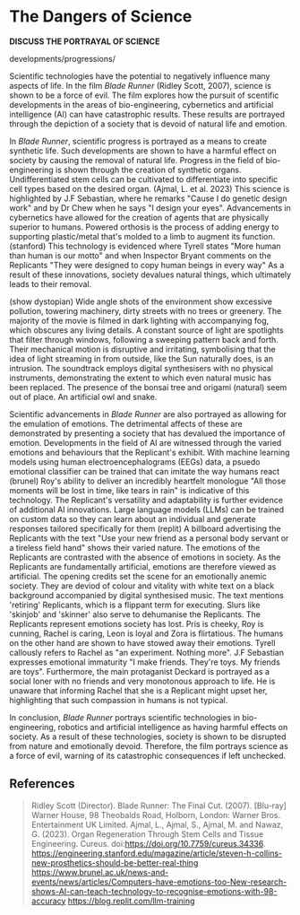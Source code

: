 <!-- SPDX-License-Identifier: zlib-acknowledgement -->

# The Dangers of Science

**DISCUSS THE PORTRAYAL OF SCIENCE**

developments/progressions/

Scientific technologies have the potential to negatively influence many aspects of life.
In the film *Blade Runner* (Ridley Scott, 2007), science is shown to be a force of evil. 
The film explores how the pursuit of scentific developments in the areas of bio-engineering,
cybernetics and artificial intelligence (AI) can have catastrophic results. 
These results are portrayed through the depiction of a society that is devoid of natural life and emotion. 

In *Blade Runner*, scientific progress is portrayed as a means to create synthetic life.
Such developments are shown to have a harmful effect on society by causing the removal of natural life. 
Progress in the field of bio-engineering is shown through the creation of synthetic organs.
Undifferentiated stem cells can be cultivated to differentiate into specific cell types based on the desired organ. (Ajmal, L. et al. 2023)
This science is highlighted by J.F Sebastian, where he remarks "Cause I do genetic design work" and by Dr Chew when he says "I design your eyes".
Advancements in cybernetics have allowed for the creation of agents that are physically superior to humans.
Powered orthosis is the process of adding energy to supporting plastic/metal that's molded to a limb to augment its function. (stanford)
This technology is evidenced where Tyrell states "More human than human is our motto" and when Inspector Bryant comments on the Replicants "They were designed to copy human beings in every way"
As a result of these innovations, society devalues natural things, which ultimately leads to their removal.

(show dystopian)
Wide angle shots of the environment show excessive pollution, towering machinery, dirty streets with no trees or greenery.
The majority of the movie is filmed in dark lighting with accompanying fog, which obscures any living details. 
A constant source of light are spotlights that filter through windows, following a sweeping pattern back and forth.
Their mechanical motion is disruptive and irritating, symbolising that the idea of light streaming in from outside, like the Sun naturally does, 
is an intrusion.
The soundtrack employs digital synthesisers with no physical instruments, demonstrating the extent to which even natural music has been replaced.
The presence of the bonsai tree and origami (natural) seem out of place.
An artificial owl and snake.

Scientific advancements in *Blade Runner* are also portrayed as allowing for the emulation of emotions.
The detrimental affects of these are demonstrated by presenting a society that has devalued the importance of emotion.
Developments in the field of AI are witnessed through the varied emotions and behaviours that the Replicant's exhibit.
With machine learning models using human electroencephalograms (EEGs) data, a psuedo emotional classifier can be trained that can imitate the way humans react (brunel)
Roy's ability to deliver an incredibly heartfelt monologue "All those moments will be lost in time, like tears in rain" is indicative of this technology.
The Replicant's versatility and adaptability is further evidence of additional AI innovations.
Large language models (LLMs) can be trained on custom data so they can learn about an individual and generate responses tailored specifically for them (replit)
A billboard advertising the Replicants with the text "Use your new friend as a personal body servant or a tireless field hand" shows their varied nature.
The emotions of the Replicants are contrasted with the absence of emotions in society.
As the Replicants are fundamentally artificial, emotions are therefore viewed as artificial.
The opening credits set the scene for an emotionally anemic society.
They are deviod of colour and vitality with white text on a black background accompanied by digital synthesised music.
The text mentions 'retiring' Replicants, which is a flippant term for executing.
Slurs like 'skinjob' and 'skinner' also serve to dehumanise the Replicants.
The Replicants represent emotions society has lost.
Pris is cheeky, Roy is cunning, Rachel is caring, Leon is loyal and Zora is flirtatious.
The humans on the other hand are shown to have stowed away their emotions.
Tyrell callously refers to Rachel as "an experiment. Nothing more".
J.F Sebastian expresses emotional immaturity "I make friends. They're toys. My friends are toys".
Furthermore, the main protaganist Deckard is portrayed as a social loner with no friends and very monotonous approach to life.
He is unaware that informing Rachel that she is a Replicant might upset her, highlighting that such compassion in humans is not typical.


In conclusion, *Blade Runner* portrays scientific technologies in bio-engineering, robotics and artificial intelligence as having harmful effects on society.
As a result of these technologies, society is shown to be disrupted from nature and emotionally devoid.
Therefore, the film portrays science as a force of evil, warning of its catastrophic consequences if left unchecked.

## References
> Ridley Scott (Director). Blade Runner: The Final Cut. (2007). [Blu-ray] Warner House, 98 Theobalds Road, Holborn, London: Warner Bros. Entertainment UK Limited.
> Ajmal, L., Ajmal, S., Ajmal, M. and Nawaz, G. (2023). Organ Regeneration Through Stem Cells and Tissue Engineering. Cureus. doi:https://doi.org/10.7759/cureus.34336.
https://engineering.stanford.edu/magazine/article/steven-h-collins-new-prosthetics-should-be-better-real-thing
https://www.brunel.ac.uk/news-and-events/news/articles/Computers-have-emotions-too-New-research-shows-AI-can-teach-technology-to-recognise-emotions-with-98-accuracy
https://blog.replit.com/llm-training
